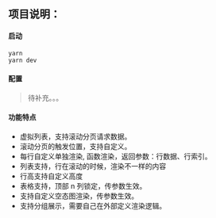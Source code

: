 ## 项目说明：

#### 启动

```shell
yarn 
yarn dev
```

#### 配置

> 待补充。。。

#### 功能特点

- 虚拟列表，支持滚动分页请求数据。
- 滚动分页的触发位置，支持自定义。
- 每行自定义单独渲染, 函数渲染，返回参数：行数据、行索引。
- 列表支持，行在滚动的时候，渲染不一样的内容
- 行高支持自定义高度
- 表格支持，顶部 n 列锁定，传参数生效。
- 支持自定义空态图渲染，传参数生效。
- 支持分组展示，需要自己在外部定义渲染逻辑。